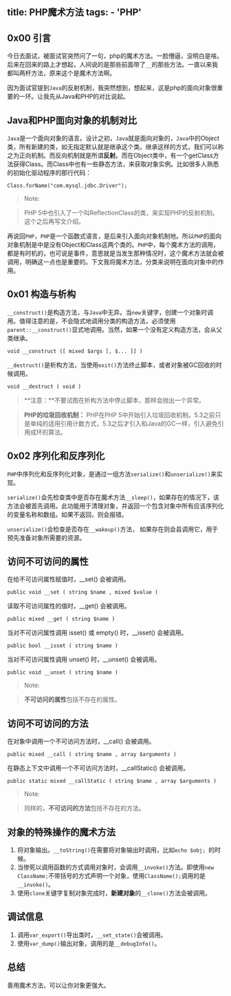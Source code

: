 title: PHP魔术方法
tags:
    - 'PHP'
----

## 0x00 引言

今日去面试，被面试官突然问了一句，php的魔术方法。一脸懵逼，没明白是啥。后来在回来的路上才想起，人间说的是那些前面带了`__`的那些方法。一直以来我都叫两杆方法，原来这个是魔术方法啊。

因为面试官提到`Java`的反射机制，我突然想到，想起来，这是php的面向对象很重要的一环。让我先从Java和PHP的对比说起。

## Java和PHP面向对象的机制对比

`Java`是一个面向对象的语言。设计之初，`Java`就是面向对象的，`Java`中的Object类，所有新建的类，如无指定默认就是继承这个类。继承这样的方式，我们可以称之为正向机制。而反向机制就是所谓**反射**。而在Object类中，有一个getClass方法获得Class。而Class中也有一些静态方法，来获取对象实例。比如很多人熟悉的初始化驱动程序的那行代码：
```
Class.forName("com.mysql.jdbc.Driver");
```

> Note:

> PHP 5中也引入了一个叫ReflectionClass的类，来实现PHP的反射机制。这个之后再写文介绍。

再说回`PHP`，`PHP`是一个函数式语言，是后来引入面向对象机制地。所以`PHP`的面向对象机制是中是没有Object和Class这两个类的。`PHP`中，每个魔术方法的调用，都是有时机的，也可说是事件，意思就是当发生那种情况时，这个魔术方法就会被调用，明确这一点也是重要的。下文我将魔术方法，分类来说明在面向对象中的作用。

## 0x01 构造与析构

`__construct()`是构造方法，与`Java`中无异。当`new`关键字，创建一个对象时调用。值得注意的是，不会隐式地调用分类的构造方法，必须使用`parent::__construct()`显式地调用。当然，如果一个没有定义构造方法，会从父类继承。
```
void __construct ([ mixed $args [, $... ]] )
```

`__destruct()`是析构方法，当使用`exit()`方法终止脚本，或者对象被GC回收的时候调用。
```
void __destruct ( void )
```

> **注意：**不要试图在析构方法中停止脚本，那样会抛出一个异常。

> **PHP的垃圾回收机制：**
> PHP在PHP 5中开始引入垃圾回收机制。5.3之前只是单纯的适用引用计数方式，5.3之后才引入和Java的GC一样，引入避免引用成环的算法。

## 0x02 序列化和反序列化

`PHP`中序列化和反序列化对象，是通过一组方法`serialize()`和`unserialize()`来实现。

`serialize()`会先检查类中是否存在魔术方法`__sleep()`，如果存在的情况下，该方法会被首先调用。此功能用于清理对象，并返回一个包含对象中所有应该序列化的变量名称和数组。如果不返回，则会报错。

`unserialize()`会检查是否存在`__wakeup()`方法， 如果存在则会县调用它，用于预先准备对象所需要的资源。

## 访问不可访问的属性

在给不可访问属性赋值时，__set() 会被调用。
```
public void __set ( string $name , mixed $value )
```

读取不可访问属性的值时，__get() 会被调用。
```
public mixed __get ( string $name )
```

当对不可访问属性调用 isset() 或 empty() 时，__isset() 会被调用。
```
public bool __isset ( string $name )
```

当对不可访问属性调用 unset() 时，__unset() 会被调用。
```
public void __unset ( string $name )
```

> Note:

> **不可访问的属性**包括不存在的属性。

## 访问不可访问的方法

在对象中调用一个不可访问方法时，__call() 会被调用。
```
public mixed __call ( string $name , array $arguments )
```

在静态上下文中调用一个不可访问方法时，__callStatic() 会被调用。
```
public static mixed __callStatic ( string $name , array $arguments )
```

> Note:

> 同样的，**不可访问的方法**包括不存在的方法。

## 对象的特殊操作的魔术方法
1. 将对象输出。`__toString()`在需要将对象输出时调用，比如`echo $obj; `的时候。
2. 当惨死以调用函数的方式调用对象时，会调用`__invoke()`方法。即使用`new ClassName;`不带括号的方式声明一个对象，使用`ClassName();`调用的是`__invoke()`。
3. 使用`clone`关键字复制对象完成时，**新建对象**的`__clone()`方法会被调用。

## 调试信息
1. 调用`var_export()`导出类时，`__set_state()`会被调用。
2. 使用`var_dump()`输出对象，调用的是`__debugInfo()`。

## 总结

善用魔术方法，可以让你对象更强大。
